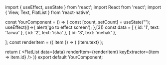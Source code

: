 import { useEffect, useState } from 'react';
import React from 'react';
import { View, Text, FlatList } from 'react-native';

const YourComponent = () => {
  const [count, setCount] = useState("");
  useEffect(()=>{
    alert('go to effect screen');
},[3])
  const data = [
    { id: '1', text: 'farwa' },
    { id: '2', text: 'isha' },
    { id: '3', text: 'mehak' },
    
  ];
  const renderItem = ({ item }) => (
    <View>
      <Text>{item.text}</Text>
    </View>
  );

  return (
    <View>
      <FlatList
        data={data}
        renderItem={renderItem}
        keyExtractor={item => item.id}
      />
    </View>
  )}
  export default  YourComponent;
